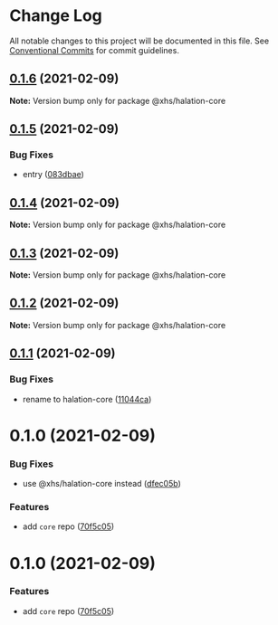 # Change Log

All notable changes to this project will be documented in this file.
See [Conventional Commits](https://conventionalcommits.org) for commit guidelines.

## [0.1.6](https://code.devops.xiaohongshu.com/fe/halation/compare/@xhs/halation-core@0.1.5...@xhs/halation-core@0.1.6) (2021-02-09)

**Note:** Version bump only for package @xhs/halation-core





## [0.1.5](https://code.devops.xiaohongshu.com/fe/halation/compare/@xhs/halation-core@0.1.4...@xhs/halation-core@0.1.5) (2021-02-09)


### Bug Fixes

* entry ([083dbae](https://code.devops.xiaohongshu.com/fe/halation/commits/083dbaeae0d9ddca47db80a9b31a837199043249))





## [0.1.4](https://code.devops.xiaohongshu.com/fe/halation/compare/@xhs/halation-core@0.1.3...@xhs/halation-core@0.1.4) (2021-02-09)

**Note:** Version bump only for package @xhs/halation-core





## [0.1.3](https://code.devops.xiaohongshu.com/fe/halation/compare/@xhs/halation-core@0.1.2...@xhs/halation-core@0.1.3) (2021-02-09)

**Note:** Version bump only for package @xhs/halation-core





## [0.1.2](https://code.devops.xiaohongshu.com/fe/halation/compare/@xhs/halation-core@0.1.1...@xhs/halation-core@0.1.2) (2021-02-09)

**Note:** Version bump only for package @xhs/halation-core





## [0.1.1](https://code.devops.xiaohongshu.com/fe/halation/compare/@xhs/halation-core@0.1.0...@xhs/halation-core@0.1.1) (2021-02-09)


### Bug Fixes

* rename to halation-core ([11044ca](https://code.devops.xiaohongshu.com/fe/halation/commits/11044caf30541bd3e8ede690d5f431246760b03c))





# 0.1.0 (2021-02-09)


### Bug Fixes

* use @xhs/halation-core instead ([dfec05b](https://code.devops.xiaohongshu.com/fe/halation/commits/dfec05b9f3e0459fc582b18800c1719a46ace600))


### Features

* add `core` repo ([70f5c05](https://code.devops.xiaohongshu.com/fe/halation/commits/70f5c05d1b91fe1042ef0c13e8770f36d0368b86))





# 0.1.0 (2021-02-09)


### Features

* add `core` repo ([70f5c05](https://code.devops.xiaohongshu.com/fe/halation/commits/70f5c05d1b91fe1042ef0c13e8770f36d0368b86))
